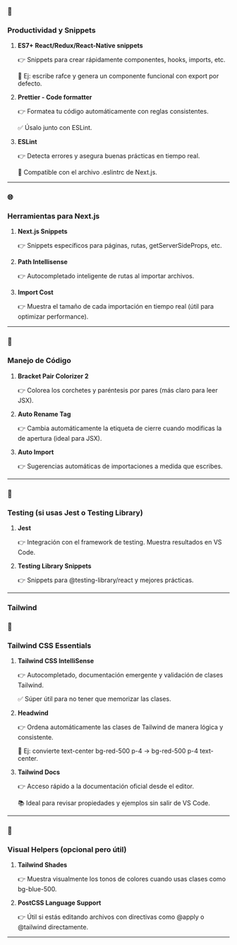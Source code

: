 

### **🧠** 

### **Productividad y Snippets**





1. **ES7+ React/Redux/React-Native snippets**

   👉 Snippets para crear rápidamente componentes, hooks, imports, etc.

   🔹 Ej: escribe rafce y genera un componente funcional con export por defecto.

2. **Prettier - Code formatter**

   👉 Formatea tu código automáticamente con reglas consistentes.

   ✅ Úsalo junto con ESLint.

3. **ESLint**

   👉 Detecta errores y asegura buenas prácticas en tiempo real.

   🔄 Compatible con el archivo .eslintrc de Next.js.





------





### **🌐** 

### **Herramientas para Next.js**





1. **Next.js Snippets**

   👉 Snippets específicos para páginas, rutas, getServerSideProps, etc.

2. **Path Intellisense**

   👉 Autocompletado inteligente de rutas al importar archivos.

3. **Import Cost**

   👉 Muestra el tamaño de cada importación en tiempo real (útil para optimizar performance).





------





### **🧼** 

### **Manejo de Código**





1. **Bracket Pair Colorizer 2**

   👉 Colorea los corchetes y paréntesis por pares (más claro para leer JSX).

2. **Auto Rename Tag**

   👉 Cambia automáticamente la etiqueta de cierre cuando modificas la de apertura (ideal para JSX).

3. **Auto Import**

   👉 Sugerencias automáticas de importaciones a medida que escribes.





------





### **🧪** 

### **Testing (si usas Jest o Testing Library)**





1. **Jest**

   👉 Integración con el framework de testing. Muestra resultados en VS Code.

2. **Testing Library Snippets**

   👉 Snippets para @testing-library/react y mejores prácticas.





------



### **Tailwind**





### **🎨** 

### **Tailwind CSS Essentials**





1. **Tailwind CSS IntelliSense**

   👉 Autocompletado, documentación emergente y validación de clases Tailwind.

   ✅ Súper útil para no tener que memorizar las clases.

2. **Headwind**

   👉 Ordena automáticamente las clases de Tailwind de manera lógica y consistente.

   🔹 Ej: convierte text-center bg-red-500 p-4 → bg-red-500 p-4 text-center.

3. **Tailwind Docs**

   👉 Acceso rápido a la documentación oficial desde el editor.

   📚 Ideal para revisar propiedades y ejemplos sin salir de VS Code.





------





### **🎨** 

### **Visual Helpers (opcional pero útil)**





1. **Tailwind Shades**

   👉 Muestra visualmente los tonos de colores cuando usas clases como bg-blue-500.

2. **PostCSS Language Support**

   👉 Útil si estás editando archivos con directivas como @apply o @tailwind directamente.





------



